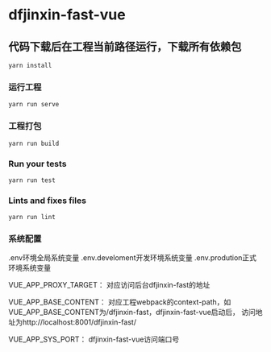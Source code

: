 # dfjinxin-fast-vue

## 代码下载后在工程当前路径运行，下载所有依赖包
```
yarn install
```

### 运行工程
```
yarn run serve
```

### 工程打包
```
yarn run build
```

### Run your tests
```
yarn run test
```

### Lints and fixes files
```
yarn run lint
```

### 系统配置

.env环境全局系统变量
.env.develoment开发环境系统变量
.env.prodution正式环境系统变量

VUE_APP_PROXY_TARGET：
对应访问后台dfjinxin-fast的地址

VUE_APP_BASE_CONTENT：
对应工程webpack的context-path，如VUE_APP_BASE_CONTENT为/dfjinxin-fast，dfjinxin-fast-vue启动后，
访问地址为http://localhost:8001/dfjinxin-fast/

VUE_APP_SYS_PORT：
dfjinxin-fast-vue访问端口号

